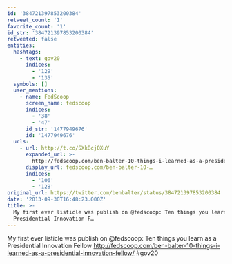 ```yaml
---
id: '384721397853200384'
retweet_count: '1'
favorite_count: '1'
id_str: '384721397853200384'
retweeted: false
entities:
  hashtags:
    - text: gov20
      indices:
        - '129'
        - '135'
  symbols: []
  user_mentions:
    - name: FedScoop
      screen_name: fedscoop
      indices:
        - '38'
        - '47'
      id_str: '1477949676'
      id: '1477949676'
  urls:
    - url: http://t.co/SXkBcjQXuY
      expanded_url: >-
        http://fedscoop.com/ben-balter-10-things-i-learned-as-a-presidential-innovation-fellow/
      display_url: fedscoop.com/ben-balter-10-…
      indices:
        - '106'
        - '128'
original_url: https://twitter.com/benbalter/status/384721397853200384
date: '2013-09-30T16:48:23.000Z'
title: >-
  My first ever listicle was publish on @fedscoop: Ten things you learn as a
  Presidential Innovation F…
---
```


My first ever listicle was publish on @fedscoop: Ten things you learn as a Presidential Innovation Fellow http://fedscoop.com/ben-balter-10-things-i-learned-as-a-presidential-innovation-fellow/ #gov20